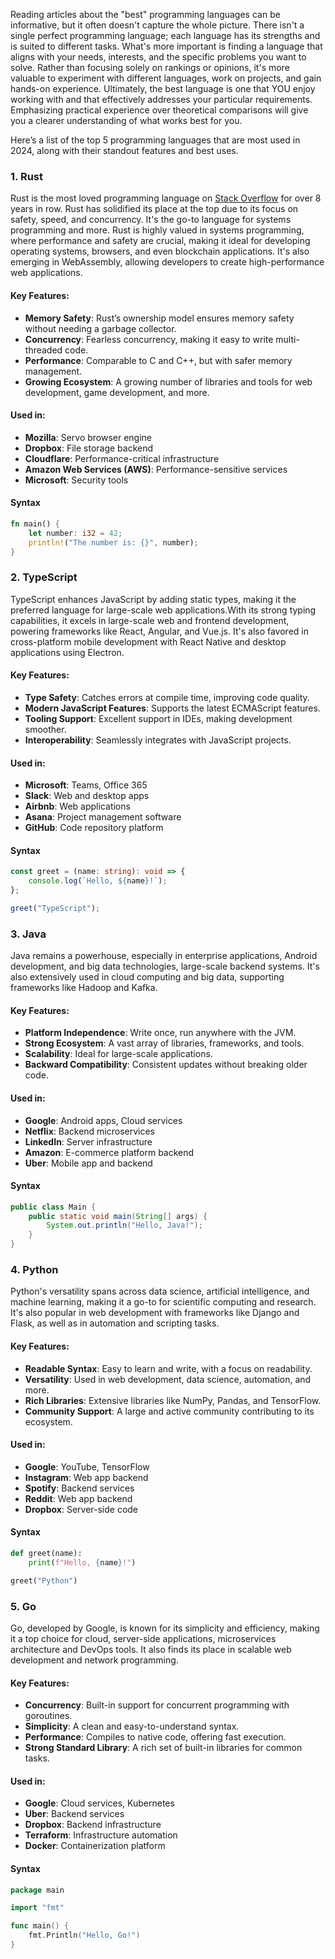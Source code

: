 Reading articles about the "best" programming languages can be informative, but it often doesn't capture the whole picture. There isn't a single perfect programming language; each language has its strengths and is suited to different tasks. What's more important is finding a language that aligns with your needs, interests, and the specific problems you want to solve. Rather than focusing solely on rankings or opinions, it's more valuable to experiment with different languages, work on projects, and gain hands-on experience. Ultimately, the best language is one that YOU enjoy working with and that effectively addresses your particular requirements. Emphasizing practical experience over theoretical comparisons will give you a clearer understanding of what works best for you.

Here’s a list of the top 5 programming languages that are most used in 2024, along with their standout features and best uses.

### 1. Rust

Rust is the most loved programming language on [Stack Overflow](https://survey.stackoverflow.co/2023/#section-admired-and-desired-programming-scripting-and-markup-languages) for over 8 years in row.
Rust has solidified its place at the top due to its focus on safety, speed, and concurrency. It's the go-to language for systems programming and more. Rust is highly valued in systems programming, where performance and safety are crucial, making it ideal for developing operating systems, browsers, and even blockchain applications. It's also emerging in WebAssembly, allowing developers to create high-performance web applications.

#### Key Features:

-   **Memory Safety**: Rust’s ownership model ensures memory safety without needing a garbage collector.
-   **Concurrency**: Fearless concurrency, making it easy to write multi-threaded code.
-   **Performance**: Comparable to C and C++, but with safer memory management.
-   **Growing Ecosystem**: A growing number of libraries and tools for web development, game development, and more.

#### Used in:

-   **Mozilla**: Servo browser engine
-   **Dropbox**: File storage backend
-   **Cloudflare**: Performance-critical infrastructure
-   **Amazon Web Services (AWS)**: Performance-sensitive services
-   **Microsoft**: Security tools

#### Syntax

```rust
fn main() {
    let number: i32 = 42;
    println!("The number is: {}", number);
}
```

### 2. TypeScript

TypeScript enhances JavaScript by adding static types, making it the preferred language for large-scale web applications.With its strong typing capabilities, it excels in large-scale web and frontend development, powering frameworks like React, Angular, and Vue.js. It's also favored in cross-platform mobile development with React Native and desktop applications using Electron.

#### Key Features:

-   **Type Safety**: Catches errors at compile time, improving code quality.
-   **Modern JavaScript Features**: Supports the latest ECMAScript features.
-   **Tooling Support**: Excellent support in IDEs, making development smoother.
-   **Interoperability**: Seamlessly integrates with JavaScript projects.

#### Used in:

-   **Microsoft**: Teams, Office 365
-   **Slack**: Web and desktop apps
-   **Airbnb**: Web applications
-   **Asana**: Project management software
-   **GitHub**: Code repository platform

#### Syntax

```typescript
const greet = (name: string): void => {
    console.log(`Hello, ${name}!`);
};

greet("TypeScript");
```

### 3. Java

Java remains a powerhouse, especially in enterprise applications, Android development, and big data technologies, large-scale backend systems. It's also extensively used in cloud computing and big data, supporting frameworks like Hadoop and Kafka.

#### Key Features:

-   **Platform Independence**: Write once, run anywhere with the JVM.
-   **Strong Ecosystem**: A vast array of libraries, frameworks, and tools.
-   **Scalability**: Ideal for large-scale applications.
-   **Backward Compatibility**: Consistent updates without breaking older code.

#### Used in:

-   **Google**: Android apps, Cloud services
-   **Netflix**: Backend microservices
-   **LinkedIn**: Server infrastructure
-   **Amazon**: E-commerce platform backend
-   **Uber**: Mobile app and backend

#### Syntax

```java
public class Main {
    public static void main(String[] args) {
        System.out.println("Hello, Java!");
    }
}
```

### 4. Python

Python's versatility spans across data science, artificial intelligence, and machine learning, making it a go-to for scientific computing and research. It's also popular in web development with frameworks like Django and Flask, as well as in automation and scripting tasks.

#### Key Features:

-   **Readable Syntax**: Easy to learn and write, with a focus on readability.
-   **Versatility**: Used in web development, data science, automation, and more.
-   **Rich Libraries**: Extensive libraries like NumPy, Pandas, and TensorFlow.
-   **Community Support**: A large and active community contributing to its ecosystem.

#### Used in:

-   **Google**: YouTube, TensorFlow
-   **Instagram**: Web app backend
-   **Spotify**: Backend services
-   **Reddit**: Web app backend
-   **Dropbox**: Server-side code

#### Syntax

```python
def greet(name):
    print(f"Hello, {name}!")

greet("Python")
```

### 5. Go

Go, developed by Google, is known for its simplicity and efficiency, making it a top choice for cloud, server-side applications, microservices architecture and DevOps tools. It also finds its place in scalable web development and network programming.

#### Key Features:

-   **Concurrency**: Built-in support for concurrent programming with goroutines.
-   **Simplicity**: A clean and easy-to-understand syntax.
-   **Performance**: Compiles to native code, offering fast execution.
-   **Strong Standard Library**: A rich set of built-in libraries for common tasks.

#### Used in:

-   **Google**: Cloud services, Kubernetes
-   **Uber**: Backend services
-   **Dropbox**: Backend infrastructure
-   **Terraform**: Infrastructure automation
-   **Docker**: Containerization platform

#### Syntax

```go
package main

import "fmt"

func main() {
    fmt.Println("Hello, Go!")
}
```
